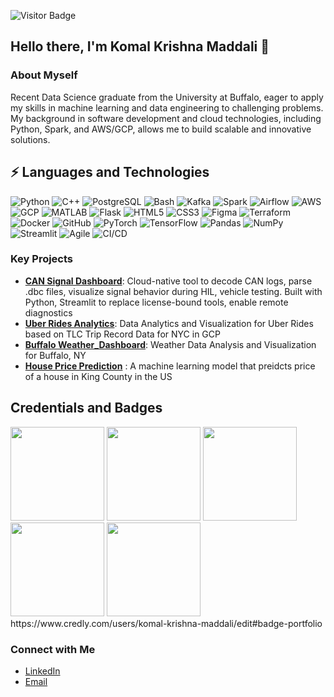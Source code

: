 ![Visitor Badge](https://visitor-badge.laobi.icu/badge?page_id=MK9ei82.KomalKrishnaM)
## Hello there, I'm Komal Krishna Maddali 👋

### About Myself
Recent Data Science graduate from the University at Buffalo, eager to apply my skills in machine learning and data engineering to challenging problems.  My background in software development and cloud technologies, including Python, Spark, and AWS/GCP, allows me to build scalable and innovative solutions.

## ⚡ Languages and Technologies
![Python](https://img.shields.io/badge/Python-3776AB?logo=python&logoColor=white)
![C++](https://img.shields.io/badge/C%2B%2B-00599C?logo=c%2B%2B&logoColor=white)
![PostgreSQL](https://img.shields.io/badge/PostgreSQL-336791?logo=postgresql&logoColor=white)
![Bash](https://img.shields.io/badge/Bash-4EAA25?logo=gnu-bash&logoColor=white)
![Kafka](https://img.shields.io/badge/Apache_Kafka-000?logo=apache-kafka&logoColor=white)
![Spark](https://img.shields.io/badge/Apache_Spark-E35A2F?logo=apache-spark&logoColor=white)
![Airflow](https://img.shields.io/badge/Apache_Airflow-122A4A?logo=apache-airflow&logoColor=white)
![AWS](https://img.shields.io/badge/Amazon_AWS-232F3E?logo=amazon-aws&logoColor=white)
![GCP](https://img.shields.io/badge/Google_Cloud-4285F4?logo=google-cloud&logoColor=white)
![MATLAB](https://img.shields.io/badge/MATLAB-0076A8?logo=matlab&logoColor=white)
![Flask](https://img.shields.io/badge/Flask-000000?logo=flask&logoColor=white)
![HTML5](https://img.shields.io/badge/HTML5-E34F26?logo=html5&logoColor=white)
![CSS3](https://img.shields.io/badge/CSS3-1572B6?logo=css3&logoColor=white)
![Figma](https://img.shields.io/badge/Figma-F24E1E?logo=figma&logoColor=white)
![Terraform](https://img.shields.io/badge/Terraform-623CE4?logo=terraform&logoColor=white)
![Docker](https://img.shields.io/badge/Docker-2496ED?logo=docker&logoColor=white)
![GitHub](https://img.shields.io/badge/GitHub-181717?logo=github&logoColor=white)
![PyTorch](https://img.shields.io/badge/PyTorch-%23EE4C2C.svg?logo=PyTorch&logoColor=white)
![TensorFlow](https://img.shields.io/badge/TensorFlow-%23FF6F00.svg?logo=TensorFlow&logoColor=white)
![Pandas](https://img.shields.io/badge/pandas-%23150458.svg?logo=pandas&logoColor=white)
![NumPy](https://img.shields.io/badge/numpy-%23013243.svg?logo=numpy&logoColor=white)
![Streamlit](https://img.shields.io/badge/Streamlit-FF4B4B?logo=streamlit&logoColor=white)
![Agile](https://img.shields.io/badge/Agile-79A53C?style=flat&logo=agile&logoColor=white)
![CI/CD](https://img.shields.io/badge/CI%2FCD-007ACC?style=flat&logo=github-actions&logoColor=white)

### Key Projects
- **[CAN Signal Dashboard](https://github.com/MK9ei82/can-signal-dashboard)**: Cloud-native tool to decode CAN logs, parse .dbc files, visualize signal behavior during HIL, vehicle testing. Built with Python, Streamlit to replace license-bound tools, enable remote diagnostics
- **[Uber Rides Analytics](https://github.com/MK9ei82/Uber-Rides-Analytics)**: Data Analytics and Visualization for Uber Rides based on TLC Trip Record Data for NYC in GCP
- **[Buffalo Weather_Dashboard](https://github.com/MK9ei82/OpenWeather_Dashboard)**: Weather Data Analysis and Visualization for Buffalo, NY
- **[House Price Prediction](https://github.com/MK9ei82/portfolio/tree/Real_estate_price_prediction)** : A machine learning model that preidcts price of a house in King County in the US


## Credentials and Badges
<p>
  <img width="150" src="https://github.com/MK9ei82/MK9ei82/blob/main/build-and-deploy-machine-learning-solutions-on-vert.png" />
  <img width="150" src="https://github.com/MK9ei82/MK9ei82/blob/main/build-custom-processors-with-document-ai-skill-badg.png" />
  <img width="150" src="https://github.com/MK9ei82/MK9ei82/blob/main/derive-insights-from-bigquery-data-skill-badge.png" />
  <img width="150" src="https://github.com/MK9ei82/MK9ei82/blob/main/develop-genai-apps-with-gemini-and-streamlit-skill-.png" />
  <img width="150" src="https://github.com/MK9ei82/MK9ei82/blob/main/prepare-data-for-ml-apis-on-google-cloud-skill-badg.png" />
 https://www.credly.com/users/komal-krishna-maddali/edit#badge-portfolio
</p>



### Connect with Me
- [LinkedIn](https://www.linkedin.com/in/komalkrishnamaddali982/)
- [Email](mailto:komalkri@buffalo.edu)

